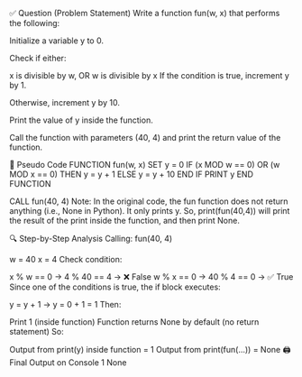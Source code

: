 ✅ Question (Problem Statement)
Write a function fun(w, x) that performs the following:

Initialize a variable y to 0.

Check if either:

x is divisible by w, OR
w is divisible by x
If the condition is true, increment y by 1.

Otherwise, increment y by 10.

Print the value of y inside the function.

Call the function with parameters (40, 4) and print the return value of the function.

🧠 Pseudo Code
FUNCTION fun(w, x)
    SET y = 0
    IF (x MOD w == 0) OR (w MOD x == 0) THEN
        y = y + 1
    ELSE
        y = y + 10
    END IF
    PRINT y
END FUNCTION

CALL fun(40, 4)
Note: In the original code, the fun function does not return anything (i.e., None in Python). It only prints y. So, print(fun(40,4)) will print the result of the print inside the function, and then print None.

🔍 Step-by-Step Analysis
Calling: fun(40, 4)

w = 40
x = 4
Check condition:

x % w == 0 → 4 % 40 == 4 → ❌ False
w % x == 0 → 40 % 4 == 0 → ✅ True
Since one of the conditions is true, the if block executes:

y = y + 1 → y = 0 + 1 = 1
Then:

Print 1 (inside function)
Function returns None by default (no return statement)
So:

Output from print(y) inside function = 1
Output from print(fun(...)) = None
🖨️ Final Output on Console
1
None
